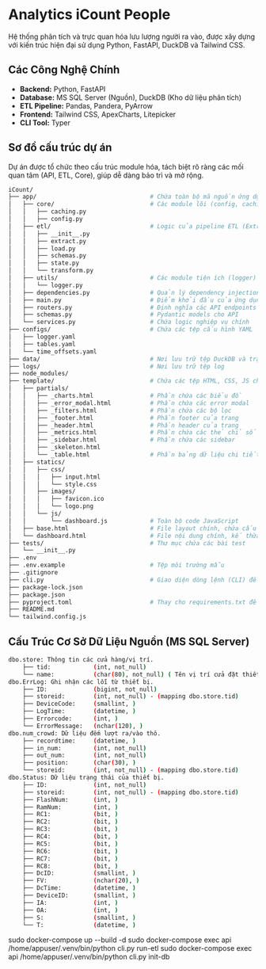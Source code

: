 # Analytics iCount People
Hệ thống phân tích và trực quan hóa lưu lượng người ra vào, được xây dựng với kiến trúc hiện đại sử dụng Python, FastAPI, DuckDB và Tailwind CSS.


## Các Công Nghệ Chính
* **Backend:** Python, FastAPI
* **Database:** MS SQL Server (Nguồn), DuckDB (Kho dữ liệu phân tích)
* **ETL Pipeline:** Pandas, Pandera, PyArrow
* **Frontend:** Tailwind CSS, ApexCharts, Litepicker
* **CLI Tool:** Typer


## Sơ đồ cấu trúc dự án
Dự án được tổ chức theo cấu trúc module hóa, tách biệt rõ ràng các mối quan tâm (API, ETL, Core), giúp dễ dàng bảo trì và mở rộng.
```bash
iCount/
├── app/                                # Chứa toàn bộ mã nguồn ứng dụng FastAPI
│   ├── core/                           # Các module lõi (config, caching)
│   │   ├── caching.py
│   │   ├── config.py
│   ├── etl/                            # Logic của pipeline ETL (Extract, Transform, Load)
│   │   ├── __init__.py
│   │   ├── extract.py
│   │   ├── load.py
│   │   ├── schemas.py
│   │   ├── state.py
│   │   └── transform.py
│   ├── utils/                          # Các module tiện ích (logger)
│   │   └── logger.py
│   ├── dependencies.py                 # Quản lý dependency injection
│   ├── main.py                         # Điểm khởi đầu của ứng dụng
│   ├── routers.py                      # Định nghĩa các API endpoints
│   ├── schemas.py                      # Pydantic models cho API
│   └── services.py                     # Chứa logic nghiệp vụ chính
├── configs/                            # Chứa các tệp cấu hình YAML
│   ├── logger.yaml
│   ├── tables.yaml
│   └── time_offsets.yaml
├── data/                               # Nơi lưu trữ tệp DuckDB và trạng thái ETL
├── logs/                               # Nơi lưu trữ tệp log
├── node_modules/
├── template/                           # Chứa các tệp HTML, CSS, JS cho frontend
│   ├── partials/
│   │   ├── _charts.html                # Phần chứa các biểu đồ
│   │   ├── _error_modal.html           # Phần chứa các error modal
│   │   ├── _filters.html               # Phần chứa các bộ lọc
│   │   ├── _footer.html                # Phần footer của trang
│   │   ├── _header.html                # Phần header của trang
│   │   ├── _metrics.html               # Phần chứa các thẻ chỉ số
│   │   ├── _sidebar.html               # Phần chứa các sidebar
│   │   ├── _skeleton.html
│   │   └── _table.html                 # Phần bảng dữ liệu chi tiết
│   ├── statics/
│   │   ├── css/
│   │   │   ├── input.html
│   │   │   └── style.css
│   │   ├── images/
│   │   │   ├── favicon.ico
│   │   │   └── logo.png
│   │   └── js/
│   │       └── dashboard.js            # Toàn bộ code JavaScript
│   ├── base.html                       # File layout chính, chứa cấu trúc chung
│   └── dashboard.html                  # File nội dung chính, kế thừa từ base.html
├── tests/                              # Thư mục chứa các bài test
│   └── __init__.py
├── .env
├── .env.example                        # Tệp môi trường mẫu
├── .gitignore
├── cli.py                              # Giao diện dòng lệnh (CLI) để vận hành
├── package-lock.json
├── package.json
├── pyproject.toml                      # Thay cho requirements.txt để quản lý dependency tốt hơn
├── README.md
└── tailwind.config.js
```


## Cấu Trúc Cơ Sở Dữ Liệu Nguồn (MS SQL Server)
```bash
dbo.store: Thông tin các cửa hàng/vị trí.
    ├── tid:            (int, not_null)
    └── name:           (char(80), not_null) ( Tên vị trí cửa đặt thiết bị )
dbo.ErrLog: Ghi nhận các lỗi từ thiết bị.
    ├── ID:             (bigint, not_null)
    ├── storeid:        (int, not_null) - (mapping dbo.store.tid)
    ├── DeviceCode:     (smallint, )
    ├── LogTime:        (datetime, )
    ├── Errorcode:      (int, )
    └── ErrorMessage:   (nchar(120), )
dbo.num_crowd: Dữ liệu đếm lượt ra/vào thô.
    ├── recordtime:     (datetime, )
    ├── in_num:         (int, not_null)
    ├── out_num:        (int, not_null)
    ├── position:       (char(30), )
    └── storeid:        (int, not_null) - (mapping dbo.store.tid)
dbo.Status: Dữ liệu trạng thái của thiết bị.
    ├── ID:             (int, not_null)
    ├── storeid:        (int, not_null) - (mapping dbo.store.tid)
    ├── FlashNum:       (int, )
    ├── RamNum:         (int, )
    ├── RC1:            (bit, )
    ├── RC2:            (bit, )
    ├── RC3:            (bit, )
    ├── RC4:            (bit, )
    ├── RC5:            (bit, )
    ├── RC6:            (bit, )
    ├── RC7:            (bit, )
    ├── RC8:            (bit, )
    ├── DcID:           (smallint, )
    ├── FV:             (nchar(20), )
    ├── DcTime:         (datetime, )
    ├── DeviceID:       (smallint, )
    ├── IA:             (int, )
    ├── OA:             (int, )
    ├── S:              (smallint, )
    └── T:              (datetime, )
```

sudo docker-compose up --build -d
sudo docker-compose exec api /home/appuser/.venv/bin/python cli.py run-etl
sudo docker-compose exec api /home/appuser/.venv/bin/python cli.py init-db